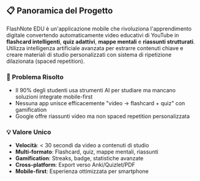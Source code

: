 ## 📋 Panoramica del Progetto

FlashNote EDU è un'applicazione mobile che rivoluziona l'apprendimento digitale convertendo automaticamente video educativi di YouTube in **flashcard intelligenti**, **quiz adattivi**, **mappe mentali** e **riassunti strutturati**. Utilizza intelligenza artificiale avanzata per estrarre contenuti chiave e creare materiali di studio personalizzati con sistema di ripetizione dilazionata (spaced repetition).

### 🎯 Problema Risolto
- Il 90% degli studenti usa strumenti AI per studiare ma mancano soluzioni integrate mobile-first
- Nessuna app unisce efficacemente "video → flashcard + quiz" con gamification
- Google offre riassunti video ma non spaced repetition personalizzata

### 💡 Valore Unico
- **Velocità**: < 30 secondi da video a contenuti di studio
- **Multi-formato**: Flashcard, quiz, mappe mentali, riassunti
- **Gamification**: Streaks, badge, statistiche avanzate
- **Cross-platform**: Export verso Anki/Quizlet/PDF
- **Mobile-first**: Esperienza ottimizzata per smartphone